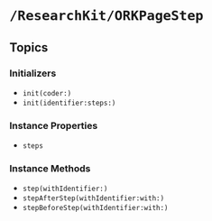 # ``/ResearchKit/ORKPageStep``

<!-- The content below this line is auto-generated and is redundant. You should either incorporate it into your content above this line or delete it. -->

## Topics

### Initializers

- ``init(coder:)``
- ``init(identifier:steps:)``

### Instance Properties

- ``steps``

### Instance Methods

- ``step(withIdentifier:)``
- ``stepAfterStep(withIdentifier:with:)``
- ``stepBeforeStep(withIdentifier:with:)``